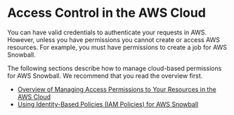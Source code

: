 # Access Control in the AWS Cloud<a name="access-control"></a>

You can have valid credentials to authenticate your requests in AWS\. However, unless you have permissions you cannot create or access AWS resources\. For example, you must have permissions to create a job for AWS Snowball\.

The following sections describe how to manage cloud\-based permissions for AWS Snowball\. We recommend that you read the overview first\.
+ [Overview of Managing Access Permissions to Your Resources in the AWS Cloud](authentication-and-access-control.md#access-control-overview)
+ [Using Identity\-Based Policies \(IAM Policies\) for AWS Snowball](access-control-managing-permissions.md)